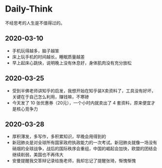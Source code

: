 # Daily-Think

不经思考的人生是不值得过的。

## 2020-03-10

* 手机玩得越多，脑子越笨
* 床上玩手机的时间越长，睡眠质量越差
* 早上起床心跳快，说明晚上没有休息好，身体肌肉没有充分放松

## 2020-03-25

* 受到半佛老师讲知乎的启发，我想开始在知乎装X卖资料了，工具没有好坏，关键在于自己怎么利用，赚钱嘛，不寒碜
* 今天发了 10 张优惠券（20元），一个小时内就卖出了 4 套资料，原来便宜才是核心竞争力

## 2020-03-28

* 厚积薄发，多写作，多积累知识，早晚会用得到的
* 新冠肺炎是对全球所有国家政府执政能力的一次考试。新冠肺炎就像一场没有硝烟的全球战争，战后的国际秩序会重组，中国的崛起会加快，欧盟的团结会继续削弱，美国也不再伟大
* 安曼提醒我交答辩记录给施老师，我却忘记了提醒张琦，惭愧惭愧




